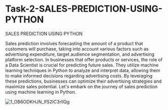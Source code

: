 # Task-2-SALES-PREDICTION-USING-PYTHON
SALES PREDICTION USING PYTHON

Sales prediction involves forecasting the amount of a product that
customers will purchase, taking into account various factors such as
advertising expenditure, target audience segmentation, and
advertising platform selection.
In businesses that offer products or services, the role of a Data
Scientist is crucial for predicting future sales. They utilize machine
learning techniques in Python to analyze and interpret data, allowing
them to make informed decisions regarding advertising costs. By
leveraging these predictions, businesses can optimize their
advertising strategies and maximize sales potential. Let's embark on
the journey of sales prediction using machine learning in Python.



![1_OB6ODKHJN_IfS2IC3rIlQg](https://github.com/programmarself/CodSoft-DataScience-Internship-Task-2-SALES-PREDICTION-USING-PYTHON/assets/134633289/d2d04c5e-f390-45d7-8235-96b64e06aad0)


